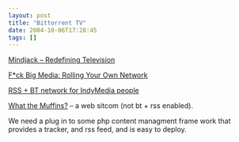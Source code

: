 ```yaml
---
layout: post
title: "Bittorrent TV"
date: 2004-10-06T17:28:45
tags: []
---
```


<p><a href="http://www.mindjack.com/feature/redefiningtv.html">Mindjack &#8211; Redefining Television</a> </p>

<p><a href="http://www.hyperreal.org/~mpesce/fbm.html">F*ck Big Media: Rolling Your Own Network</a></p>

<p><a href="http://www.v2v.cc/"><span class="caps">RSS</span> + BT network for IndyMedia people</a> </p>

<p><a href="http://www.whatthemuffins.com/faq.asp">What the Muffins?</a> &#8211; a web sitcom (not bt + rss enabled).</p>

<p>We need a plug in to some php content managment frame work that provides a tracker, and rss feed, and is easy to deploy.</p>

